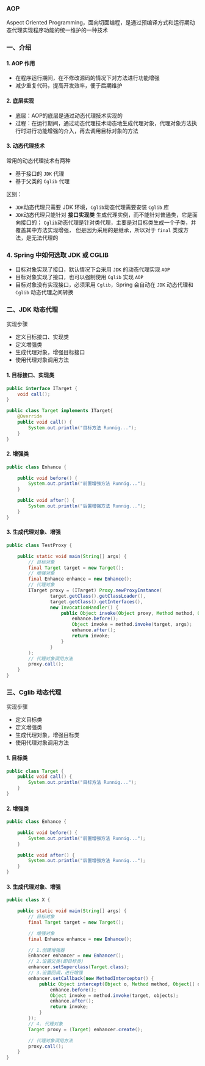 ###  AOP  
Aspect Oriented Programming，面向切面编程，是通过预编译方式和运行期动态代理实现程序功能的统一维护的一种技术

### 一、介绍
#### 1. AOP 作用
* 在程序运行期间，在不修改源码的情况下对方法进行功能增强
* 减少重复代码，提高开发效率，便于后期维护

#### 2. 底层实现
* 底层：AOP的底层是通过动态代理技术实现的
* 过程：在运行期间，通过动态代理技术动态地生成代理对象，代理对象方法执行时进行功能增强的介入，再去调用目标对象的方法

#### 3. 动态代理技术
常用的动态代理技术有两种
* 基于接口的 `JDK` 代理
* 基于父类的 `Cglib` 代理

区别：
* `JDK`动态代理只需要 JDK 环境，`Cglib`动态代理需要安装 `Cglib` 库
* `JDK`动态代理只能针对 **接口实现类** 生成代理实例，而不能针对普通类，它是面向接口的；
`Cglib`动态代理是针对类代理，主要是对目标类生成一个子类，并覆盖其中方法实现增强， 
但是因为采用的是继承，所以对于 `final` 类或方法，是无法代理的


### 4. Spring 中如何选取 JDK 或 CGLIB 
* 目标对象实现了接口，默认情况下会采用 `JDK` 的动态代理实现 `AOP`
* 目标对象实现了接口，也可以强制使用 `Cglib` 实现 `AOP`
* 目标对象没有实现接口，必须采用 `Cglib`，Spring 会自动在 `JDK` 动态代理和 `Cglib` 动态代理之间转换

### 二、JDK 动态代理
实现步骤
* 定义目标接口、实现类
* 定义增强类
* 生成代理对象，增强目标接口
* 使用代理对象调用方法

#### 1. 目标接口、实现类
```java
public interface ITarget {
    void call();
}

public class Target implements ITarget{
    @Override
    public void call() {
        System.out.println("目标方法 Runnig...");
    }
}
```

#### 2. 增强类
```java
public class Enhance {

    public void before() {
        System.out.println("前置增强方法 Runnig...");
    }

    public void after() {
        System.out.println("后置增强方法 Runnig...");
    }
}
```

#### 3. 生成代理对象、增强
```java
public class TestProxy {

    public static void main(String[] args) {
        // 目标对象
        final Target target = new Target();
        // 增强对象
        final Enhance enhance = new Enhance();
        // 代理对象
        ITarget proxy = (ITarget) Proxy.newProxyInstance(
                target.getClass().getClassLoader(),
                target.getClass().getInterfaces(),
                new InvocationHandler() {
                    public Object invoke(Object proxy, Method method, Object[] args) throws Throwable {
                        enhance.before();
                        Object invoke = method.invoke(target, args);
                        enhance.after();
                        return invoke;
                    }
                }
        );
        // 代理对象调用方法
        proxy.call();
    }
}
```


### 三、Cglib 动态代理
实现步骤
* 定义目标类
* 定义增强类
* 生成代理对象，增强目标类
* 使用代理对象调用方法

#### 1. 目标类
```java
public class Target {
    public void call() {
        System.out.println("目标方法 Runnig...");
    }
}
```

#### 2. 增强类
```java
public class Enhance {

    public void before() {
        System.out.println("前置增强方法 Runnig...");
    }

    public void after() {
        System.out.println("后置增强方法 Runnig...");
    }
}
```

#### 3. 生成代理对象、增强
```java
public class X {

    public static void main(String[] args) {
        // 目标对象
        final Target target = new Target();

        // 增强对象
        final Enhance enhance = new Enhance();

        // 1.创建增强器
        Enhancer enhancer = new Enhancer();
        // 2.设置父类(即目标类)
        enhancer.setSuperclass(Target.class);
        // 3.设置回调，进行增强
        enhancer.setCallback(new MethodInterceptor() {
            public Object intercept(Object o, Method method, Object[] objects, MethodProxy methodProxy) throws Throwable {
                enhance.before();
                Object invoke = method.invoke(target, objects);
                enhance.after();
                return invoke;
            }
        });
        // 4. 代理对象
        Target proxy = (Target) enhancer.create();

        // 代理对象调用方法
        proxy.call();
    }
}
```
